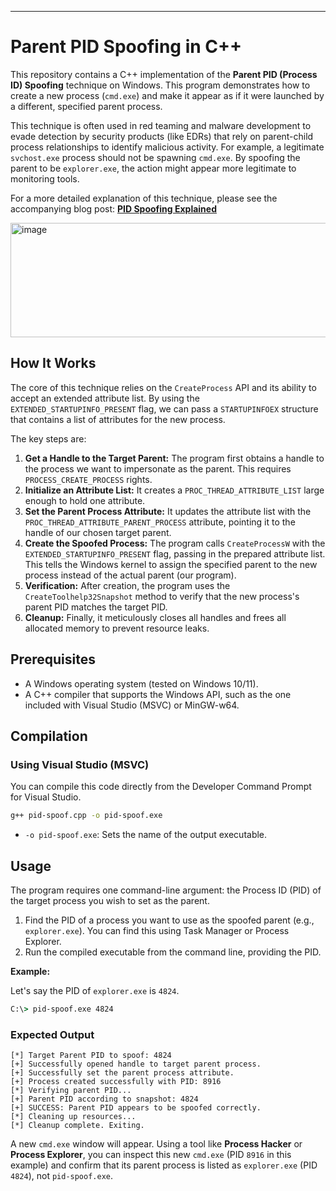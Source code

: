 
---

# Parent PID Spoofing in C++

This repository contains a C++ implementation of the **Parent PID (Process ID) Spoofing** technique on Windows. This program demonstrates how to create a new process (`cmd.exe`) and make it appear as if it were launched by a different, specified parent process.

This technique is often used in red teaming and malware development to evade detection by security products (like EDRs) that rely on parent-child process relationships to identify malicious activity. For example, a legitimate `svchost.exe` process should not be spawning `cmd.exe`. By spoofing the parent to be `explorer.exe`, the action might appear more legitimate to monitoring tools.

For a more detailed explanation of this technique, please see the accompanying blog post:
**[PID Spoofing Explained](https://portfolio-three-alpha-27.vercel.app/Blogs/pid-spoofing)**

<img width="900" height="183" alt="image" src="https://github.com/user-attachments/assets/8567f6de-4e00-4898-afd3-0bcd3cd360a9" />


## How It Works

The core of this technique relies on the `CreateProcess` API and its ability to accept an extended attribute list. By using the `EXTENDED_STARTUPINFO_PRESENT` flag, we can pass a `STARTUPINFOEX` structure that contains a list of attributes for the new process.

The key steps are:
1.  **Get a Handle to the Target Parent:** The program first obtains a handle to the process we want to impersonate as the parent. This requires `PROCESS_CREATE_PROCESS` rights.
2.  **Initialize an Attribute List:** It creates a `PROC_THREAD_ATTRIBUTE_LIST` large enough to hold one attribute.
3.  **Set the Parent Process Attribute:** It updates the attribute list with the `PROC_THREAD_ATTRIBUTE_PARENT_PROCESS` attribute, pointing it to the handle of our chosen target parent.
4.  **Create the Spoofed Process:** The program calls `CreateProcessW` with the `EXTENDED_STARTUPINFO_PRESENT` flag, passing in the prepared attribute list. This tells the Windows kernel to assign the specified parent to the new process instead of the actual parent (our program).
5.  **Verification:** After creation, the program uses the `CreateToolhelp32Snapshot` method to verify that the new process's parent PID matches the target PID.
6.  **Cleanup:** Finally, it meticulously closes all handles and frees all allocated memory to prevent resource leaks.

## Prerequisites

-   A Windows operating system (tested on Windows 10/11).
-   A C++ compiler that supports the Windows API, such as the one included with Visual Studio (MSVC) or MinGW-w64.

## Compilation

### Using Visual Studio (MSVC)

You can compile this code directly from the Developer Command Prompt for Visual Studio.


```bash
g++ pid-spoof.cpp -o pid-spoof.exe 
```
*   `-o pid-spoof.exe`: Sets the name of the output executable.

## Usage

The program requires one command-line argument: the Process ID (PID) of the target process you wish to set as the parent.

1.  Find the PID of a process you want to use as the spoofed parent (e.g., `explorer.exe`). You can find this using Task Manager or Process Explorer.
2.  Run the compiled executable from the command line, providing the PID.

**Example:**

Let's say the PID of `explorer.exe` is `4824`.

```cmd
C:\> pid-spoof.exe 4824
```

### Expected Output

```
[*] Target Parent PID to spoof: 4824
[+] Successfully opened handle to target parent process.
[+] Successfully set the parent process attribute.
[+] Process created successfully with PID: 8916
[*] Verifying parent PID...
[+] Parent PID according to snapshot: 4824
[+] SUCCESS: Parent PID appears to be spoofed correctly.
[*] Cleaning up resources...
[*] Cleanup complete. Exiting.
```

A new `cmd.exe` window will appear. Using a tool like **Process Hacker** or **Process Explorer**, you can inspect this new `cmd.exe` (PID `8916` in this example) and confirm that its parent process is listed as `explorer.exe` (PID `4824`), not `pid-spoof.exe`.



